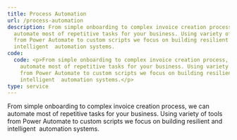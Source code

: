 ```yaml
---
title: Process Automation
url: /process-automation
description: From simple onboarding to complex invoice creation process, we can
  automate most of repetitive tasks for your business. Using variety of tools
  from Power Automate to custom scripts we focus on building resilient and
  intelligent  automation systems.
code:
  code: <p>From simple onboarding to complex invoice creation process, we can
    automate most of repetitive tasks for your business. Using variety of tools
    from Power Automate to custom scripts we focus on building resilient and
    intelligent  automation systems.</p>
type: service
---
```

<!--StartFragment-->

From simple onboarding to complex invoice creation process, we can automate most of repetitive tasks for your business. Using variety of tools from Power Automate to custom scripts we focus on building resilient and intelligent  automation systems.

<!--EndFragment-->